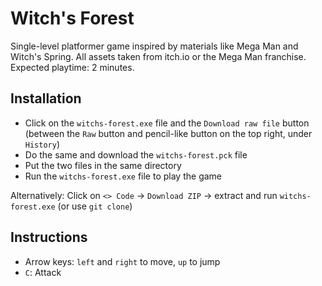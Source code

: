 # Witch's Forest

Single-level platformer game inspired by materials like Mega Man and Witch's Spring. All assets taken from itch.io or the Mega Man franchise. Expected playtime: 2 minutes.

## Installation

- Click on the `witchs-forest.exe` file and the `Download raw file` button (between the `Raw` button and pencil-like button on the top right, under `History`)
- Do the same and download the `witchs-forest.pck` file
- Put the two files in the same directory
- Run the `witchs-forest.exe` file to play the game

Alternatively: Click on `<> Code` -> `Download ZIP` -> extract and run `witchs-forest.exe` (or use `git clone`)

## Instructions

- Arrow keys: `left` and `right` to move, `up` to jump
- `C`: Attack
